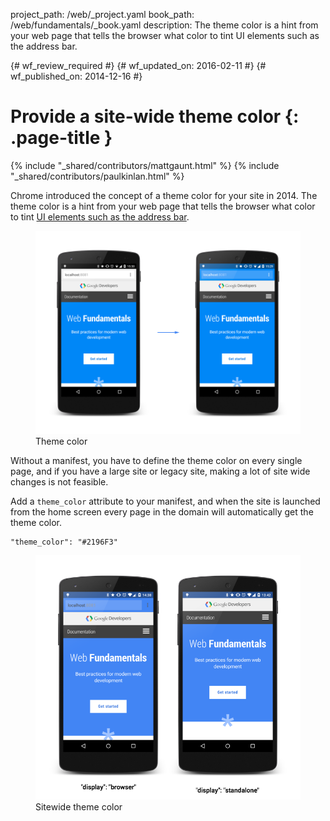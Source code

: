 project_path: /web/_project.yaml
book_path: /web/fundamentals/_book.yaml
description: The theme color is a hint from your web page that tells the browser what color to tint UI elements such as the address bar.

{# wf_review_required #}
{# wf_updated_on: 2016-02-11 #}
{# wf_published_on: 2014-12-16 #}

# Provide a site-wide theme color {: .page-title }

{% include "_shared/contributors/mattgaunt.html" %}
{% include "_shared/contributors/paulkinlan.html" %}

Chrome introduced the concept of a theme color for your site in 2014. The theme color
is a hint from your web page that tells the browser what color to tint
[UI elements such as the address bar](/web/fundamentals/design-and-ui/browser-customization/).  


<figure>
  <img src="images/theme-color.png" alt="backgroud color">
  <figcaption>Theme color</figcaption>
</figure>

Without a manifest, you have to define the theme color on every single page, and if 
you have a large site or legacy site, making a lot of site wide changes is not feasible.

Add a `theme_color` attribute to your manifest, and when the site is launched
from the home screen every page in the domain will automatically get the theme color.


    "theme_color": "#2196F3"
    

<figure>
  <img src="images/manifest-display-options.png" alt="backgroud color">
  <figcaption>Sitewide theme color</figcaption>
</figure>
